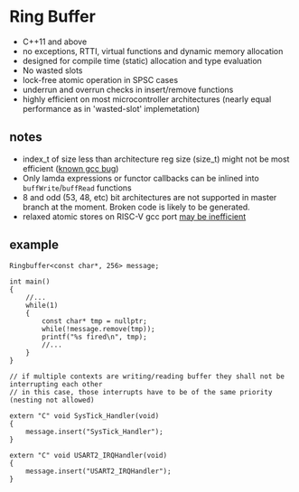 # Ring Buffer

- C++11 and above
- no exceptions, RTTI, virtual functions and dynamic memory allocation
- designed for compile time (static) allocation and type evaluation
- No wasted slots
- lock-free atomic operation in SPSC cases
- underrun and overrun checks in insert/remove functions
- highly efficient on most microcontroller architectures (nearly equal performance as in 'wasted-slot' implemetation)

## notes

- index_t of size less than architecture reg size (size_t) might not be most efficient ([known gcc bug](https://gcc.gnu.org/bugzilla/show_bug.cgi?id=71942))
- Only lamda expressions or functor callbacks can be inlined into `buffWrite`/`buffRead` functions
- 8 and odd (53, 48, etc) bit architectures are not supported in master branch at the moment. Broken code is likely to be generated.
- relaxed atomic stores on RISC-V gcc port [may be inefficient](https://gcc.gnu.org/bugzilla/show_bug.cgi?id=71942)

## example

```
Ringbuffer<const char*, 256> message;

int main()
{
	//...
	while(1)
	{
		const char* tmp = nullptr;
		while(!message.remove(tmp));
		printf("%s fired\n", tmp);
		//...
	}
}

// if multiple contexts are writing/reading buffer they shall not be interrupting each other 
// in this case, those interrupts have to be of the same priority (nesting not allowed) 

extern "C" void SysTick_Handler(void)
{
	message.insert("SysTick_Handler");
}

extern "C" void USART2_IRQHandler(void)
{
	message.insert("USART2_IRQHandler");
}
```